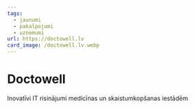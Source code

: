 ```yaml
---
tags:
  - jaunumi
  - pakalpojumi
  - uznemumi
url: https://doctowell.lv
card_image: /doctowell.lv.webp
---
```


# Doctowell

Inovatīvi IT risinājumi medicīnas un skaistumkopšanas iestādēm
